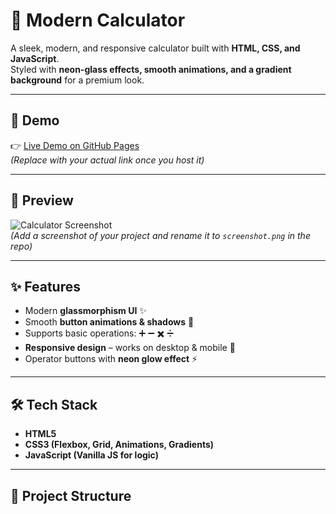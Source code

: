 # 🧮 Modern Calculator

A sleek, modern, and responsive calculator built with **HTML, CSS, and JavaScript**.  
Styled with **neon-glass effects, smooth animations, and a gradient background** for a premium look.  

---

## 🚀 Demo
👉 [Live Demo on GitHub Pages](https://your-username.github.io/calculator-app/)  
*(Replace with your actual link once you host it)*

---

## 📸 Preview
![Calculator Screenshot](screenshot.png)  
*(Add a screenshot of your project and rename it to `screenshot.png` in the repo)*  

---

## ✨ Features
- Modern **glassmorphism UI** ✨  
- Smooth **button animations & shadows** 🎨  
- Supports basic operations: ➕ ➖ ✖️ ➗  
- **Responsive design** – works on desktop & mobile 📱  
- Operator buttons with **neon glow effect** ⚡  

---

## 🛠️ Tech Stack
- **HTML5**  
- **CSS3 (Flexbox, Grid, Animations, Gradients)**  
- **JavaScript (Vanilla JS for logic)**  

---

## 📂 Project Structure
